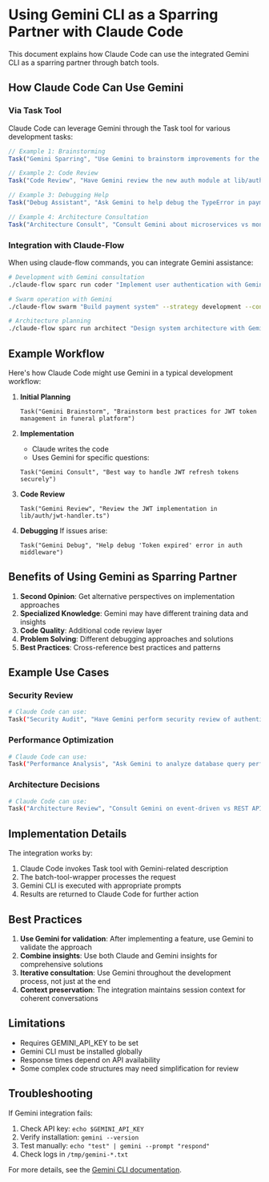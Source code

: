 # Using Gemini CLI as a Sparring Partner with Claude Code

This document explains how Claude Code can use the integrated Gemini CLI as a sparring partner through batch tools.

## How Claude Code Can Use Gemini

### Via Task Tool

Claude Code can leverage Gemini through the Task tool for various development tasks:

```javascript
// Example 1: Brainstorming
Task("Gemini Sparring", "Use Gemini to brainstorm improvements for the authentication system")

// Example 2: Code Review
Task("Code Review", "Have Gemini review the new auth module at lib/auth.ts for security issues")

// Example 3: Debugging Help
Task("Debug Assistant", "Ask Gemini to help debug the TypeError in payment processing")

// Example 4: Architecture Consultation
Task("Architecture Consult", "Consult Gemini about microservices vs monolith for funeral platform")
```

### Integration with Claude-Flow

When using claude-flow commands, you can integrate Gemini assistance:

```bash
# Development with Gemini consultation
./claude-flow sparc run coder "Implement user authentication with Gemini code review"

# Swarm operation with Gemini
./claude-flow swarm "Build payment system" --strategy development --consult-gemini

# Architecture planning
./claude-flow sparc run architect "Design system architecture with Gemini brainstorming"
```

## Example Workflow

Here's how Claude Code might use Gemini in a typical development workflow:

1. **Initial Planning**
   ```
   Task("Gemini Brainstorm", "Brainstorm best practices for JWT token management in funeral platform")
   ```

2. **Implementation**
   - Claude writes the code
   - Uses Gemini for specific questions:
   ```
   Task("Gemini Consult", "Best way to handle JWT refresh tokens securely")
   ```

3. **Code Review**
   ```
   Task("Gemini Review", "Review the JWT implementation in lib/auth/jwt-handler.ts")
   ```

4. **Debugging**
   If issues arise:
   ```
   Task("Gemini Debug", "Help debug 'Token expired' error in auth middleware")
   ```

## Benefits of Using Gemini as Sparring Partner

1. **Second Opinion**: Get alternative perspectives on implementation approaches
2. **Specialized Knowledge**: Gemini may have different training data and insights
3. **Code Quality**: Additional code review layer
4. **Problem Solving**: Different debugging approaches and solutions
5. **Best Practices**: Cross-reference best practices and patterns

## Example Use Cases

### Security Review
```bash
# Claude Code can use:
Task("Security Audit", "Have Gemini perform security review of authentication system")
```

### Performance Optimization
```bash
# Claude Code can use:
Task("Performance Analysis", "Ask Gemini to analyze database query performance in venue search")
```

### Architecture Decisions
```bash
# Claude Code can use:
Task("Architecture Review", "Consult Gemini on event-driven vs REST API design for funeral platform")
```

## Implementation Details

The integration works by:
1. Claude Code invokes Task tool with Gemini-related description
2. The batch-tool-wrapper processes the request
3. Gemini CLI is executed with appropriate prompts
4. Results are returned to Claude Code for further action

## Best Practices

1. **Use Gemini for validation**: After implementing a feature, use Gemini to validate the approach
2. **Combine insights**: Use both Claude and Gemini insights for comprehensive solutions
3. **Iterative consultation**: Use Gemini throughout the development process, not just at the end
4. **Context preservation**: The integration maintains session context for coherent conversations

## Limitations

- Requires GEMINI_API_KEY to be set
- Gemini CLI must be installed globally
- Response times depend on API availability
- Some complex code structures may need simplification for review

## Troubleshooting

If Gemini integration fails:
1. Check API key: `echo $GEMINI_API_KEY`
2. Verify installation: `gemini --version`
3. Test manually: `echo "test" | gemini --prompt "respond"`
4. Check logs in `/tmp/gemini-*.txt`

For more details, see the [Gemini CLI documentation](https://github.com/google-gemini/gemini-cli).